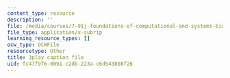 ```yaml
---
content_type: resource
description: ''
file: /media/courses/7-91j-foundations-of-computational-and-systems-biology-spring-2014/fc47f9f60091c2db223ac6d543808f26_iKLvCuFD1MA.srt
file_type: application/x-subrip
learning_resource_types: []
ocw_type: OCWFile
resourcetype: Other
title: 3play caption file
uid: fc47f9f6-0091-c2db-223a-c6d543808f26
---
```

